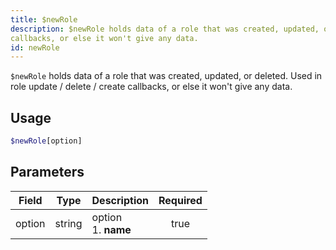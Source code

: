 ```yaml
---
title: $newRole
description: $newRole holds data of a role that was created, updated, or deleted. Used in role update / delete / create
callbacks, or else it won't give any data.
id: newRole
---
```


`$newRole` holds data of a role that was created, updated, or deleted. Used in role update / delete / create callbacks,
or else it won't give any data.

## Usage

```php
$newRole[option]
```

## Parameters

| Field  | Type   | Description               | Required |
|--------|--------|---------------------------|:--------:|
| option | string | option <br /> 1. **name** |   true   |
